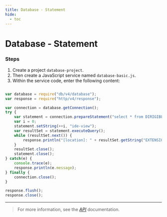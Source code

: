 ```yaml
---
title: Database - Statement
hide:
  - toc
---
```


Database - Statement
===

### Steps


1. Create a project `database-project`.
2. Then create a JavaScript service named `database-basic.js`.
3. Within the service code, enter the following content:

```javascript

var database = require("db/v4/database");
var response = require("http/v4/response");

var connection = database.getConnection();
try {
    var statement = connection.prepareStatement("select * from DIRIGIBLE_EXTENSIONS where EXTENSION_EXTENSIONPOINT_NAME = ?");
    var i = 0;
    statement.setString(++i, "ide-view");
    var resultSet = statement.executeQuery();
    while (resultSet.next()) {
        response.println("[location]: " + resultSet.getString("EXTENSION_LOCATION"));
    }
    resultSet.close();
    statement.close();
} catch(e) {
    console.trace(e);
    response.println(e.message);
} finally {
    connection.close();
}

response.flush();
response.close();

```

---

> For more information, see the *[API](../../api/)* documentation.
